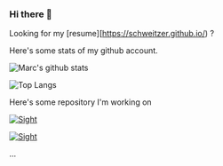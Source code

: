 ### Hi there 👋

Looking for my [resume][https://schweitzer.github.io/) ?

Here's some stats of my github account.

![Marc's github stats](https://github-readme-stats.vercel.app/api?username=schweitzer&show_icons=true&theme=tokyonight&count_private=true&include_all_commits=true)

![Top Langs](https://github-readme-stats.vercel.app/api/top-langs/?username=schweitzer&theme=tokyonight&hide=Objective-C)

Here's some repository I'm working on

[![Sight](https://github-readme-stats.vercel.app/api/pin/?username=IRCAD&repo=sight&theme=tokyonight)](https://github.com/IRCAD-IHU/sight)

[![Sight](https://github-readme-stats.vercel.app/api/pin/?username=IRCAD&repo=modern-cmake-tutorial&theme=tokyonight)](https://github.com/IRCAD-IHU/modern-cmake-tutorial)

...

<!--
**schweitzer/schweitzer** is a ✨ _special_ ✨ repository because its `README.md` (this file) appears on your GitHub profile.

Here are some ideas to get you started:

- 🔭 I’m currently working on ...
- 🌱 I’m currently learning ...
- 👯 I’m looking to collaborate on ...
- 🤔 I’m looking for help with ...
- 💬 Ask me about ...
- 📫 How to reach me: ...
- 😄 Pronouns: ...
- ⚡ Fun fact: ...
-->
